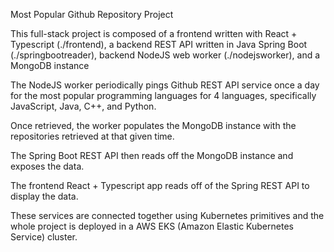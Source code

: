 Most Popular Github Repository Project

This full-stack project is composed of a frontend written with React + Typescript (./frontend),
a backend REST API written in Java Spring Boot (./springbootreader), backend NodeJS web worker (./nodejsworker),
and a MongoDB instance

The NodeJS worker periodically pings Github REST API service once a day for the most popular programming languages for 4
languages, specifically JavaScript, Java, C++, and Python.

Once retrieved, the worker populates the MongoDB instance with the repositories retrieved at that given time.

The Spring Boot REST API then reads off the MongoDB instance and exposes the data.

The frontend React + Typescript app reads off of the Spring REST API to display the data.

These services are connected together using Kubernetes primitives and the whole project is deployed in a AWS EKS (Amazon Elastic Kubernetes Service) cluster.
